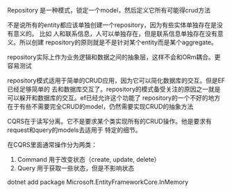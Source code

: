 Repository 是一种模式，锁定一个model，然后定义它所有可能得crud方法

不是说所有的entity都应该单独创建一个repository，因为有些实体单独存在是没有意义的。
比如 人和联系信息，人可以单独存在，但是联系信息单独存在没有意义。所以创建
repository的原则就是不是针对某个entity而是某个aggregate。

repository实际上作为业务逻辑和数据之间的抽象层，这样不会和ORm耦合。更容易测试

repository模式适用于简单的CRUD应用，因为它可以简化数据库的交互。但是EF已经足够简单的
去和数据库交互了。repository的模式备受关注的原因之一就是可以躲开和数据库的交互。ef已经允许这个功能了
repository的一个不好的地方在于有些不需要完全CRUD的model，仍然需要实现CRUD的抽象方法


CQRS在于读写分离。它不是要求某个类实现所有的CRUD操作。他是要求有request和query的models去适用于
特定的细节。

在CQRS里面通常操作分为两类：
1. Command 用于改变状态（create, update, delete）
2. Query 用于获取一些状态，但是不影响状态

dotnet add package Microsoft.EntityFrameworkCore.InMemory





